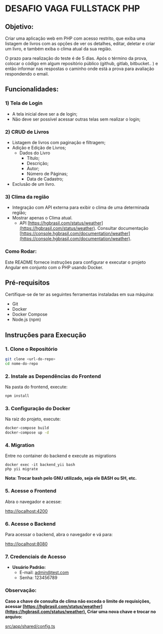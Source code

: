 # DESAFIO VAGA FULLSTACK PHP

## Objetivo:
Criar uma aplicação web em PHP com acesso restrito, que exiba uma listagem de livros com as opções de ver os detalhes, editar, deletar e criar um livro, e também exiba o clima atual da sua região.

O prazo para realização do teste é de 5 dias. Após o término da prova, colocar o código em algum repositório público (github, gitlab, bitbucket.. ) e então informar nas respostas o caminho onde está a prova para avaliação respondendo o email.

## Funcionalidades:

### 1) Tela de Login
- A tela inicial deve ser a de login;
- Não deve ser possível acessar outras telas sem realizar o login;

### 2) CRUD de Livros
- Listagem de livros com paginação e filtragem;
- Adição e Edição de Livros;
  - Dados do Livro
    - Título;
    - Descrição;
    - Autor;
    - Número de Páginas;
    - Data de Cadastro;
- Exclusão de um livro.

### 3) Clima da região
- Integração com API externa para exibir o clima de uma determinada região;
- Mostrar apenas o Clima atual.
  - API [https://hgbrasil.com/status/weather](https://hgbrasil.com/status/weather). Consultar documentação [https://console.hgbrasil.com/documentation/weather](https://console.hgbrasil.com/documentation/weather).


### Como Rodar:

Este README fornece instruções para configurar e executar o projeto Angular em conjunto com o PHP usando Docker.

## Pré-requisitos

Certifique-se de ter as seguintes ferramentas instaladas em sua máquina:

- Git
- Docker
- Docker Compose
- Node.js (npm)

## Instruções para Execução

### 1. Clone o Repositório

```bash
git clone <url-do-repo>
cd nome-do-repo
```

### 2. Instale as Dependências do Frontend
Na pasta do frontend, execute:

```bash
npm install
```

### 3. Configuração do Docker
Na raiz do projeto, execute:

```bash
docker-compose build
docker-compose up -d
```

### 4. Migration
Entre no container do backend e execute as migrations

```
docker exec -it backend_yii bash
php yii migrate
```

**Nota: Trocar bash pelo GNU utilizado, seja ele BASH ou SH, etc.**

### 5. Acesse o Frontend
   Abra o navegador e acesse:

   [http://localhost:4200](http://localhost:4200)

### 6. Acesse o Backend
   Para acessar o backend, abra o navegador e vá para:

   [http://localhost:8080](http://localhost:8080)

### 7. Credenciais de Acesso
   - **Usuário Padrão:**
     - E-mail: admin@test.com
     - Senha: 123456789

### Observação:

**Caso a chave de consulta de clima não exceda o limite de requisições, acessar [https://hgbrasil.com/status/weather](https://hgbrasil.com/status/weather), Criar uma nova chave e trocar no arquivo:**

[src/app/shared/config.ts](https://github.com/ronan99/soft-design-test/blob/feat/crud-book/frontend/src/app/shared/config.ts)